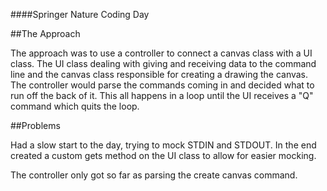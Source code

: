 ####Springer Nature Coding Day

##The Approach

The approach was to use a controller to connect a canvas class with a UI class. The UI class dealing with giving and receiving data to the command line and the canvas class responsible for creating a drawing the canvas. The controller would parse the commands coming in and decided what to run off the back of it. This all happens in a loop until the UI receives a "Q" command which quits the loop.

##Problems

Had a slow start to the day, trying to mock STDIN and STDOUT. In the end created a custom gets method on the UI class to allow for easier mocking.

The controller only got so far as parsing the create canvas command.
